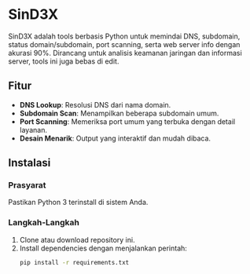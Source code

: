 # SinD3X
SinD3X adalah tools berbasis Python untuk memindai DNS, subdomain, status domain/subdomain, port scanning, serta web server info dengan akurasi 90%. Dirancang untuk analisis keamanan jaringan dan informasi server, tools ini juga bebas di edit.

## Fitur
- **DNS Lookup**: Resolusi DNS dari nama domain.
- **Subdomain Scan**: Menampilkan beberapa subdomain umum.
- **Port Scanning**: Memeriksa port umum yang terbuka dengan detail layanan.
- **Desain Menarik**: Output yang interaktif dan mudah dibaca.

## Instalasi
### Prasyarat
Pastikan Python 3 terinstall di sistem Anda.

### Langkah-Langkah
1. Clone atau download repository ini.
2. Install dependencies dengan menjalankan perintah:
   ```bash
   pip install -r requirements.txt
